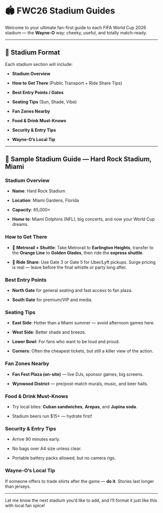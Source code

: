 # **🏟️ FWC26 Stadium Guides**

  

Welcome to your ultimate fan-first guide to each FIFA World Cup 2026 stadium — the **Wayne-O** way: cheeky, useful, and totally match-ready.

---

## **🧭 Stadium Format**

  

Each stadium section will include:

- **Stadium Overview**
    
- **How to Get There** (Public Transport + Ride Share Tips)
    
- **Best Entry Points / Gates**
    
- **Seating Tips** (Sun, Shade, Vibe)
    
- **Fan Zones Nearby**
    
- **Food & Drink Must-Knows**
    
- **Security & Entry Tips**
    
- **Wayne-O’s Local Tip**
    

---

## **📍 Sample Stadium Guide — Hard Rock Stadium, Miami**

  

### **Stadium Overview**

- **Name**: Hard Rock Stadium
    
- **Location**: Miami Gardens, Florida
    
- **Capacity**: 65,000+
    
- **Home to**: Miami Dolphins (NFL), big concerts, and now your World Cup dreams.
    

  

### **How to Get There**

- 🚆 **Metrorail + Shuttle**: Take Metrorail to **Earlington Heights**, transfer to the **Orange Line** to **Golden Glades**, then ride the **express shuttle**.
    
- 🚗 **Ride Share**: Use Gate 3 or Gate 5 for Uber/Lyft pickups. Surge pricing is real — leave before the final whistle or party long after.
    

  

### **Best Entry Points**

- **North Gate** for general seating and fast access to fan plaza.
    
- **South Gate** for premium/VIP and media.
    

  

### **Seating Tips**

- **East Side**: Hotter than a Miami summer — avoid afternoon games here.
    
- **West Side**: Better shade and breeze.
    
- **Lower Bowl**: For fans who want to be loud and proud.
    
- **Corners**: Often the cheapest tickets, but still a killer view of the action.
    

  

### **Fan Zones Nearby**

- **Fan Fest Plaza (on-site)** — live DJs, sponsor games, big screens.
    
- **Wynwood District** — pre/post-match murals, music, and beer halls.
    

  

### **Food & Drink Must-Knows**

- Try local bites: **Cuban sandwiches**, **Arepas**, and **Jupina soda**.
    
- Stadium beers run $15+ — hydrate first!
    

  

### **Security & Entry Tips**

- Arrive 90 minutes early.
    
- No bags over A4 size unless clear.
    
- Portable battery packs allowed, but no camera rigs.
    

  

### **Wayne-O’s Local Tip**

  

If someone offers to trade shirts after the game — **do it**. Stories last longer than jerseys.

---

Let me know the next stadium you’d like to add, and I’ll format it just like this with local fan spice!